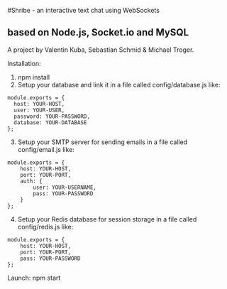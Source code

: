 #Shribe - an interactive text chat using WebSockets
## based on Node.js, Socket.io and MySQL

A project by Valentin Kuba, Sebastian Schmid & Michael Troger.

Installation: 
1. npm install
2. Setup your database and link it in a file called config/database.js like:
```
module.exports = {
  host: YOUR-HOST,
  user: YOUR-USER,
  password: YOUR-PASSWORD,
  database: YOUR-DATABASE
};
```
3. Setup your SMTP server for sending emails in a file called config/email.js like:
```
module.exports = {
    host: YOUR-HOST,
    port: YOUR-PORT,
    auth: {
        user: YOUR-USERNAME,
        pass: YOUR-PASSWORD
    }
};
```
4. Setup your Redis database for session storage in a file called config/redis.js like:
```
module.exports = {
    host: YOUR-HOST,
    port: YOUR-PORT,
    pass: YOUR-PASSWORD
};
```

Launch: npm start
